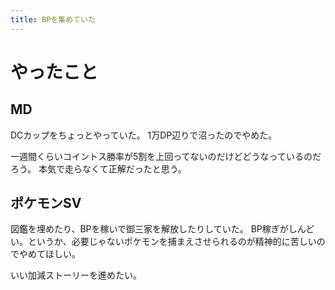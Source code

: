 ```yaml
---
title: BPを集めていた
---
```


# やったこと

## MD

DCカップをちょっとやっていた。
1万DP辺りで沼ったのでやめた。

一週間くらいコイントス勝率が5割を上回ってないのだけどどうなっているのだろう。
本気で走らなくて正解だったと思う。

## ポケモンSV

図鑑を埋めたり、BPを稼いで御三家を解放したりしていた。
BP稼ぎがしんどい。というか、必要じゃないポケモンを捕まえさせられるのが精神的に苦しいのでやめてほしい。

いい加減ストーリーを進めたい。
